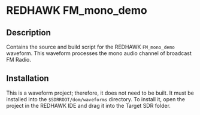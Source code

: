 # REDHAWK FM_mono_demo
 
## Description

Contains the source and build script for the REDHAWK `FM_mono_demo` waveform. This
waveform processes the mono audio channel of broadcast FM Radio.

## Installation

This is a waveform project; therefore, it does not need to be built.  It must be installed into
the `$SDRROOT/dom/waveforms` directory. To install it, open the project
in the REDHAWK IDE and drag it into the Target SDR folder.
